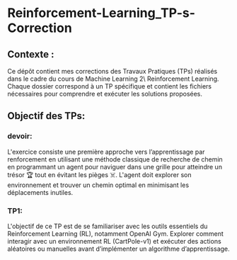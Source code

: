 # Reinforcement-Learning_TP-s-Correction

## Contexte :
Ce dépôt contient mes corrections des Travaux Pratiques (TPs) réalisés dans le cadre du cours de Machine Learning 2\ Reinforcement Learning. Chaque dossier correspond à un TP spécifique et contient les fichiers nécessaires pour comprendre et exécuter les solutions proposées.

## Objectif des TPs:

### devoir:
L'exercice consiste une première approche vers l’apprentissage par renforcement en utilisant une méthode classique de recherche de chemin en programmant un agent pour naviguer dans une grille pour atteindre un trésor 🏆 tout en évitant les pièges ☠️. L'agent doit explorer son environnement et trouver un chemin optimal en minimisant les déplacements inutiles.

### TP1:
L'objectif de ce TP est de se familiariser avec les outils essentiels du Reinforcement Learning (RL), notamment OpenAI Gym.
Explorer comment interagir avec un environnement RL (CartPole-v1) et exécuter des actions aléatoires ou manuelles avant d’implémenter un algorithme d’apprentissage.

